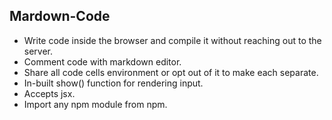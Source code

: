 ## Mardown-Code
* Write code inside the browser and compile it without reaching out to the server.
* Comment code with markdown editor.
* Share all code cells environment or opt out of it to make each separate.
* In-built show() function for rendering input.
* Accepts jsx.
* Import any npm module from npm.
